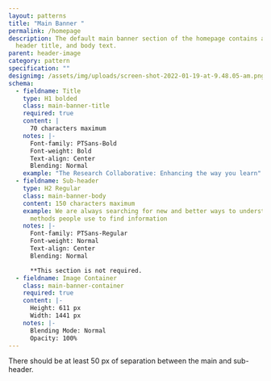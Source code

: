 ```yaml
---
layout: patterns
title: "Main Banner "
permalink: /homepage
description: The default main banner section of the homepage contains an image,
  header title, and body text.
parent: header-image
category: pattern
specification: ""
designimg: /assets/img/uploads/screen-shot-2022-01-19-at-9.48.05-am.png
schema:
  - fieldname: Title
    type: H1 bolded
    class: main-banner-title
    required: true
    content: |
      70 characters maximum
    notes: |-
      Font-family: PTSans-Bold 
      Font-weight: Bold 
      Text-align: Center 
      Blending: Normal
    example: "The Research Collaborative: Enhancing the way you learn"
  - fieldname: Sub-header
    type: H2 Regular
    class: main-banner-body
    content: 150 characters maximum
    example: We are always searching for new and better ways to understand the
      methods people use to find information
    notes: |-
      Font-family: PTSans-Regular
      Font-weight: Normal
      Text-align: Center 
      Blending: Normal 

      **This section is not required.
  - fieldname: Image Container
    class: main-banner-container
    required: true
    content: |-
      Height: 611 px
      Width: 1441 px
    notes: |-
      Blending Mode: Normal
      Opacity: 100%
---
```

There should be at least 50 px of separation between the main and sub-header.